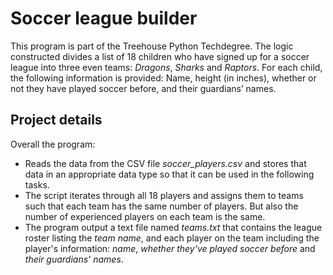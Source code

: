 # Soccer league builder
This program is part of the Treehouse Python Techdegree. The logic constructed divides a list of 18 children who have signed up for a soccer league into three even teams: *Dragons*, *Sharks* and *Raptors*. For each child, the following information is provided: Name, height (in inches), whether or not they have played soccer before, and their guardians’ names. 
## Project details
Overall the program: 
* Reads the data from the CSV file *soccer_players.csv* and stores that data in an appropriate data type so that it can be used in the following tasks.
* The script iterates through all 18 players and assigns them to teams such that each team has the same number of players. But also the number of experienced players on each team is the same.
* The program output a text file named *teams.txt* that contains the league roster listing the *team name*, and each player on the team including the player's information: *name*, *whether they've played soccer before* and *their guardians' names*.
